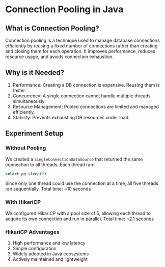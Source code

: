 # Connection Pooling in Java

## What is Connection Pooling?

Connection pooling is a technique used to manage database connections efficiently by reusing a fixed number of
connections rather than creating and closing them for each operation. It improves performance, reduces resource usage,
and avoids connection exhaustion.

## Why is it Needed?

1. Performance: Creating a DB connection is expensive. Reusing them is faster.
2. Concurrency: A single connection cannot handle multiple threads simultaneously.
3. Resource Management: Pooled connections are limited and managed efficiently.
4. Stability: Prevents exhausting DB resources under load.

## Experiment Setup
### Without Pooling
We created a `SingleConnectionDataSource` that returned the same connection to all threads. Each thread ran:
```sql
select pg_sleep(2)
```
Since only one thread could use the connection at a time, all five threads ran sequentially.
Total time: ~10 seconds

### With HikariCP
We configured HikariCP with a pool size of 5, allowing each thread to acquire its own connection and run in parallel.
Total time: ~2.1 seconds

### HikariCP Advantages
1. High performance and low latency
2. Simple configuration
3. Widely adopted in Java ecosystems
4. Actively maintained and lightweight

